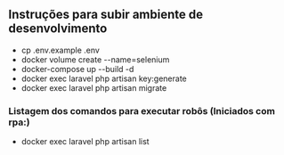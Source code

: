 ## Instruções para subir ambiente de desenvolvimento

- cp .env.example .env
- docker volume create --name=selenium
- docker-compose up --build -d
- docker exec laravel php artisan key:generate
- docker exec laravel php artisan migrate
### Listagem dos comandos para executar robôs (Iniciados com rpa:)
- docker exec laravel php artisan list